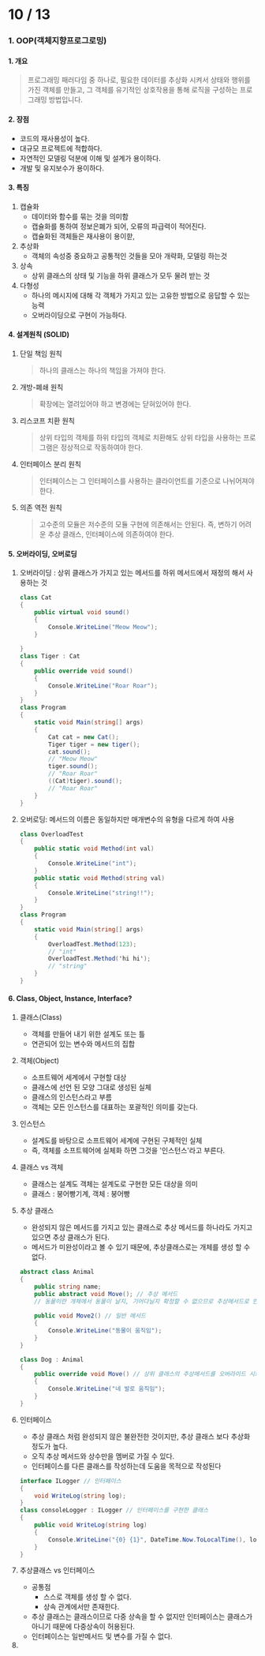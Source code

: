 # 10 / 13



### 1. OOP(객체지향프로그로밍)

#### 1. 개요

> 프로그래밍 패러다임 중 하나로, 필요한 데이터를 추상화 시켜서 상태와 행위를 가진 객체를 만들고, 그 객체를 유기적인 상호작용을 통해 로직을 구성하는 프로그래밍 방법입니다.



#### 2. 장점

- 코드의 재사용성이 높다.
- 대규모 프로젝트에 적합하다.
- 자연적인 모델링 덕분에 이해 및 설계가 용이하다.
- 개발 및 유지보수가 용이하다.



#### 3. 특징

1. 캡슐화
   - 데이터와 함수를 묶는 것을 의미함
   - 캡슐화를 통하여 정보은폐가 되어, 오류의 파급력이 적어진다.
   - 캡슐화된 객체들은 재사용이 용이핟,
2. 추상화
   - 객체의 속성중 중요하고 공통적인 것들을 모아 개략화, 모델링 하는것
3. 상속
   - 상위 클래스의 상태 및 기능을 하위 클래스가 모두 물려 받는 것
4. 다형성
   - 하나의 메시지에 대해 각 객체가 가지고 있는 고유한 방법으로 응답할 수 있는 능력
   - 오버라이딩으로 구현이 가능하다.



#### 4. 설계원칙 (SOLID)

1. 단일 책임 원칙

   > 하나의 클래스는 하나의 책임을 가져야 한다.

2. 개방-폐쇄 원칙

   > 확장에는 열려있어야 하고 변경에는 닫혀있어야 한다.

3. 리스코프 치환 원칙

   > 상위 타입의 객체를 하위 타입의 객체로 치환해도 상위 타입을 사용하는 프로그램은 정상적으로 작동하여야 한다.

4. 인터페이스 분리 원칙

   > 인터페이스는 그 인터페이스를 사용하는 클라이언트를 기준으로 나뉘어져야한다.

5. 의존 역전 원칙

   > 고수준의 모듈은 저수준의 모듈 구현에 의존해서는 안된다. 즉, 변하기 어려운 추상 클래스, 인터페이스에 의존하여야 한다.



#### 5. 오버라이딩, 오버로딩

1. 오버라이딩 : 상위 클래스가 가지고 있는 메서드를 하위 메서드에서 재정의 해서 사용하는 것

   ```c#
   class Cat
   {
       public virtual void sound()
       {
           Console.WriteLine("Meow Meow");
       }
       
   }
   class Tiger : Cat
   {
       public override void sound()
       {
           Console.WriteLine("Roar Roar");
       }
   }
   class Program
   {
       static void Main(string[] args)
       {
           Cat cat = new Cat();
           Tiger tiger = new tiger();
           cat.sound();
           // "Meow Meow"
           tiger.sound();
           // "Roar Roar"
           ((Cat)tiger).sound();
           // "Roar Roar"
       }
   }
   ```



2. 오버로딩: 메서드의 이름은 동일하지만 매개변수의 유형을 다르게 하여 사용

   ```c#
   class OverloadTest
   {
       public static void Method(int val)
       {
           Console.WriteLine("int");
       }
       public static void Method(string val)
       {
           Console.WriteLine("string!!");
       }
   }
   class Program
   {
       static void Main(string[] args)
       {
           OverloadTest.Method(123);
           // "int"
           OverloadTest.Method('hi hi');
           // "string"
       }
   }
   ```



#### 6. Class, Object, Instance, Interface?

1. 클래스(Class)
   - 객체를 만들어 내기 위한 설계도 또는 틀
   - 연관되어 있는 변수와 메서드의 집합
2. 객체(Object)
   - 소프트웨어 세계에서 구현할 대상
   - 클래스에 선언 된 모양 그대로 생성된 실체
   - 클래스의 인스턴스라고 부름
   - 객체는 모든 인스턴스를 대표하는 포괄적인 의미를 갖는다.

3. 인스턴스

   - 설계도를 바탕으로 소프트웨어 세계에 구현된 구체적인 실체
   - 즉, 객체를 소프트웨어에 실체화 하면 그것을 '인스턴스'라고 부른다.

4. 클래스 vs 객체

   - 클래스는 설계도 객체는 설계도로 구현한 모든 대상을 의미
   - 클래스 : 붕어빵기계, 객체 : 붕어빵

5. 추상 클래스

   - 완성되지 않은 메서드를 가지고 있는 클래스로 추상 메서드를 하나라도 가지고 있으면 추상 클래스가 된다.
   - 메서드가 미완성이라고 볼 수 있기 때문에, 추상클래스로는 개체를 생성 할 수 없다.

   ``` c#
   abstract class Animal
   {
       public string name;
       public abstract void Move(); // 추상 메서드
       // 동물이란 개체에서 동물이 날지, 기어다닐지 확정할 수 없으므로 추상메서드로 만듬
       
       public void Move2() // 일반 메서드
       {
           Console.WriteLine("동물이 움직임");
       }
   }
   
   class Dog : Animal
   {
       public override void Move() // 상위 클래스의 추상메서드를 오버라이드 시켜 사용
       {
           Console.WriteLine("네 발로 움직임");
       }
   }
   
   ```

5. 인터페이스

   - 추상 클래스 처럼 완성되지 않은 불완전한 것이지만, 추상 클래스 보다 추상화 정도가 높다.
   - 오직 추상 메서드와 상수만을 멤버로 가질 수 있다.
   - 인터페이스를 다른 클래스를 작성하는데 도움을 목적으로 작성된다

   ```c#
   interface ILogger // 인터페이스
   {
       void WriteLog(string log);
   }
   class consoleLogger : ILogger // 인터페이스를 구현한 클래스
   {
       public void WriteLog(string log)
       {
           Console.WriteLine("{0} {1}", DateTime.Now.ToLocalTime(), log)
       }
   }
   ```

   

6. 추상클래스 vs 인터페이스

   - 공통점
     - 스스로 객체를 생성 할 수 없다.
     - 상속 관계에서만 존재한다.
   - 추상 클래스는 클래스이므로 다중 상속을 할 수 없지만 인터페이스는 클래스가 아니기 때문에 다중상속이 허용된다.
   - 인터페이스는 일반메서드 및 변수를 가질 수 없다.

7. 

